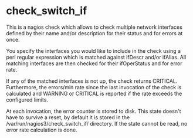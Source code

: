 # check_switch_if

This is a nagios check which allows to check multiple network
interfaces defined by their name and/or description for their status
and for errors at once.

You specify the interfaces you would like to include in the check
using a perl regular expression which is matched against ifDescr
and/or ifAlias. All matching interfaces are then checked for their
ifOperStatus and for error rate.

If any of the matched interfaces is not up, the check returns
CRITICAL. Furthermore, the errors/min rate since the last invocation
of the check is calculated and WARNING or CRITICAL is reported if the
rate exceeds the configured limits.

At each invocation, the error counter is stored to disk. This state doesn't
have to survive a reset, by default it is stored in the
/var/run/nagios3/check_switch_if/ directory. If the state cannot be read, no
error rate calculation is done.
